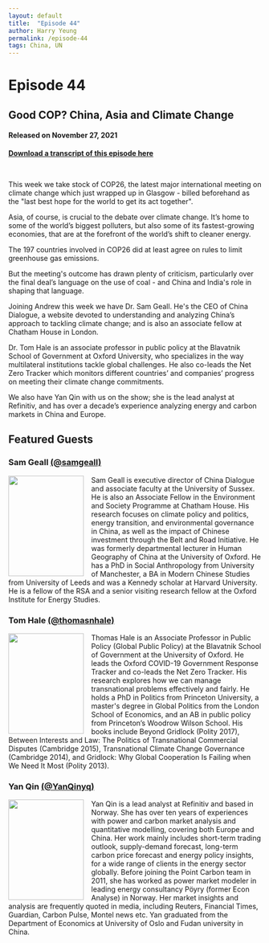 ```yaml
---
layout: default
title:  "Episode 44"
author: Harry Yeung
permalink: /episode-44
tags: China, UN
---
```


<head>
  <meta name="twitter:card" content="summary" />
  <meta name="twitter:site" content="@AsiaMattersPod" />
  <meta name="twitter:title" content="Episode 44 | Good COP? China, Asia and Climate Change" />
  <meta name="twitter:description" content="This week we take stock of COP26, the latest major international meeting on climate change which just wrapped up in Glasgow - billed beforehand as the 'last best hope for the world to get its act together'. Asia, of course, is crucial to the debate over climate change. It’s home to some of the world’s biggest polluters, but also some of its fastest-growing economies, that are at the forefront of the world’s shift to cleaner energy." />
  <meta name="twitter:image" content="https://user-images.githubusercontent.com/67763587/97117453-1b73b880-16c1-11eb-8dfb-30e8781bf66c.png" />

  <title>Episode 44 | Good COP? China, Asia and Climate Change</title>

  <meta name="description"
  content="This week we take stock of COP26, the latest major international meeting on climate change which just wrapped up in Glasgow - billed beforehand as the 'last best hope for the world to get its act together'. Asia, of course, is crucial to the debate over climate change. It’s home to some of the world’s biggest polluters, but also some of its fastest-growing economies, that are at the forefront of the world’s shift to cleaner energy.">
</head>

# Episode 44
## Good COP? China, Asia and Climate Change
#### Released on November 27, 2021

<div id="buzzsprout-player-9619904"></div><script src="https://www.buzzsprout.com/699187/9619904-good-cop-china-asia-and-climate-change.js?container_id=buzzsprout-player-9619904&player=small" type="text/javascript" charset="utf-8"></script>

[**Download a transcript of this episode here**](https://docs.google.com/document/d/1n210GpXZw9L_OXGG_VuMeqNQJ7UkiGUmlS_yrbknByY/export?format=pdf)

<br>

This week we take stock of COP26, the latest major international meeting on climate change which just wrapped up in Glasgow - billed beforehand as the "last best hope for the world to get its act together".

Asia, of course, is crucial to the debate over climate change. It’s home to some of the world’s biggest polluters, but also some of its fastest-growing economies, that are at the forefront of the world’s shift to cleaner energy.

The 197 countries involved in COP26 did at least agree on rules to limit greenhouse gas emissions.  

But the meeting's outcome has drawn plenty of criticism, particularly over the final deal’s language on the use of coal - and China and India's role in shaping that language.

Joining Andrew this week we have Dr. Sam Geall. He's the CEO of China Dialogue, a website devoted to understanding and analyzing China’s approach to tackling climate change; and is also an associate fellow at Chatham House in London.

Dr. Tom Hale is an associate professor in public policy at the Blavatnik School of Government at Oxford University, who specializes in the way multilateral institutions tackle global challenges. He also co-leads the Net Zero Tracker which monitors different countries’ and companies’ progress on meeting their climate change commitments.

We also have Yan Qin with us on the show; she is the lead analyst at Refinitiv, and has over a decade’s experience analyzing energy and carbon markets in China and Europe.

## Featured Guests

### Sam Geall [(@samgeall)](https://twitter.com/samgeall)

<img src="https://user-images.githubusercontent.com/67763587/143784527-a4d482c3-f34e-4c5d-a54c-45e0051623af.png"
  style="width:150px;height:200px;margin-right:15px;"
  align="left" />
  <p>Sam Geall is executive director of China Dialogue and associate faculty at the University of Sussex. He is also an Associate Fellow in the Environment and Society Programme at Chatham House. His research focuses on climate policy and politics, energy transition, and environmental governance in China, as well as the impact of Chinese investment through the Belt and Road Initiative. He was formerly departmental lecturer in Human Geography of China at the University of Oxford. He has a PhD in Social Anthropology from University of Manchester, a BA in Modern Chinese Studies from University of Leeds and was a Kennedy scholar at Harvard University. He is a fellow of the RSA and a senior visiting research fellow at the Oxford Institute for Energy Studies.</p>

### Tom Hale [(@thomasnhale)](https://twitter.com/thomasnhale)

<img src="https://user-images.githubusercontent.com/67763587/143784583-c6d7101a-0a27-4957-a049-91f342634c0f.png"
  style="width:150px;height:200px;margin-right:15px;"
  align="left" />
  <p>Thomas Hale is an Associate Professor in Public Policy (Global Public Policy) at the Blavatnik School of Government at the University of Oxford. He leads the Oxford COVID-19 Government Response Tracker and co-leads the Net Zero Tracker. His research explores how we can manage transnational problems effectively and fairly. He holds a PhD in Politics from Princeton University, a master's degree in Global Politics from the London School of Economics, and an AB in public policy from Princeton’s Woodrow Wilson School. His books include Beyond Gridlock (Polity 2017), Between Interests and Law: The Politics of Transnational Commercial Disputes (Cambridge 2015), Transnational Climate Change Governance (Cambridge 2014), and Gridlock: Why Global Cooperation Is Failing when We Need It Most (Polity 2013). </p>

### Yan Qin [(@YanQinyq)](https://twitter.com/YanQinyq)

<img src="https://user-images.githubusercontent.com/67763587/143784615-4ab8c8c3-7c54-4378-a76b-c79eb3f6dd34.png"
  style="width:150px;height:200px;margin-right:15px;"
  align="left" />
  <p>Yan Qin is a lead analyst at Refinitiv and based in Norway. She has over ten years of experiences with power and carbon market analysis and quantitative modelling, covering both Europe and China. Her work mainly includes short-term trading outlook, supply-demand forecast, long-term carbon price forecast and energy policy insights, for a wide range of clients in the energy sector globally. Before joining the Point Carbon team in 2011, she has worked as power market modeler in leading energy consultancy Pöyry (former Econ Analyse) in Norway. Her market insights and analysis are frequently quoted in media, including Reuters, Financial Times, Guardian, Carbon Pulse, Montel news etc. Yan graduated from the Department of Economics at University of Oslo and Fudan university in China.</p>
